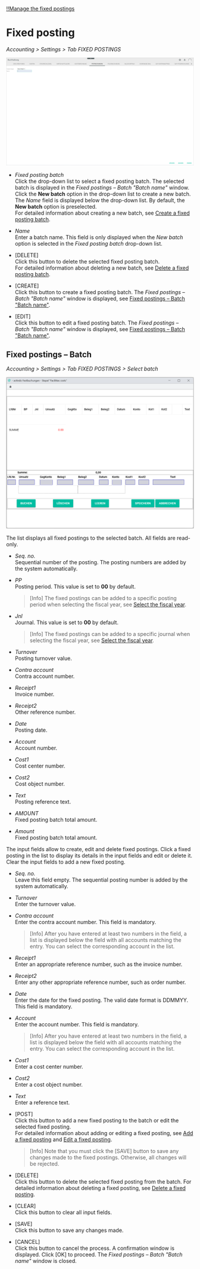 [!!Manage the fixed postings](../Integration/06_ManageFixedBookings.md)

# Fixed posting

*Accounting > Settings > Tab FIXED POSTINGS*

![Fixed posting](../../Assets/Screenshots/RetailSuiteAccounting/Settings/FixedBookings/CreateFixedBookingBatch.png "[Fixed posting]")

- *Fixed posting batch*  
    Click the drop-down list to select a fixed posting batch. The selected batch is displayed in the *Fixed postings &ndash; Batch "Batch name"* window.   
    Click the **New batch** option in the drop-down list to create a new batch. The *Name* field is displayed below the drop-down list. By default, the **New batch** option is preselected.    
    For detailed information about creating a new batch, see [Create a fixed posting batch](../Integration/06_ManageFixedBookings.md#create-a-fixed-posting-batch).

- *Name*  
    Enter a batch name. This field is only displayed when the *New batch* option is selected in the *Fixed posting batch* drop-down list.

- [DELETE]  
    Click this button to delete the selected fixed posting batch.    
    For detailed information about deleting a new batch, see [Delete a fixed posting batch](../Integration/06_ManageFixedBookings.md#delete-a-fixed-posting-batch).

- [CREATE]  
    Click this button to create a fixed posting batch. The *Fixed postings &ndash; Batch "Batch name"* window is displayed, see [Fixed postings &ndash; Batch "Batch name"](#fixed-postings-–-batch).

- [EDIT]  
    Click this button to edit a fixed posting batch. The *Fixed postings &ndash; Batch "Batch name"* window is displayed, see [Fixed postings &ndash; Batch "Batch name"](#fixed-postings-–-batch).


## Fixed postings &ndash; Batch

*Accounting > Settings > Tab FIXED POSTINGS > Select batch*

![Fixed posting batch](../../Assets/Screenshots/RetailSuiteAccounting/Settings/FixedBookings/FixedBookingBatch.png "[Fixed posting batch]")

The list displays all fixed postings to the selected batch. All fields are read-only.    

- *Seq. no.*  
    Sequential number of the posting. The posting numbers are added by the system automatically.

- *PP*  
    Posting period. This value is set to **00** by default.  

    > [Info] The fixed postings can be added to a specific posting period when selecting the fiscal year, see [Select the fiscal year](../Operation/01_SelectFiscalYear.md).

- *Jnl*  
    Journal. This value is set to **00** by default.  

    > [Info] The fixed postings can be added to a specific journal when selecting the fiscal year, see [Select the fiscal year](../Operation/01_SelectFiscalYear.md).

- *Turnover*  
    Posting turnover value.  

- *Contra account*  
    Contra account number.

- *Receipt1*  
    Invoice number.

- *Receipt2*  
    Other reference number.

- *Date*  
    Posting date.

- *Account*  
    Account number.

- *Cost1*  
    Cost center number.

- *Cost2*  
    Cost object number.

- *Text*  
    Posting reference text.

- *AMOUNT*  
    Fixed posting batch total amount.

- *Amount*  
    Fixed posting batch total amount.

[comment]: <> (FH/Fachreviewer: Unterschied zwischen AMOUNT und Amount?)


The input fields allow to create, edit and delete fixed postings. Click a fixed posting in the list to display its details in the input fields and edit or delete it. Clear the input fields to add a new fixed posting.

- *Seq. no.*    
    Leave this field empty. The sequential posting number is added by the system automatically.

- *Turnover*  
    Enter the turnover value.

- *Contra account*  
    Enter the contra account number. This field is mandatory.

    > [Info] After you have entered at least two numbers in the field, a list is displayed below the field with all accounts matching the entry. You can select the corresponding account in the list.

- *Receipt1*  
    Enter an appropriate reference number, such as the invoice number.

- *Receipt2*  
    Enter any other appropriate reference number, such as order number.

- *Date*  
    Enter the date for the fixed posting. The valid date format is DDMMYY. This field is mandatory.

- *Account*  
    Enter the account number. This field is mandatory.  

    > [Info] After you have entered at least two numbers in the field, a list is displayed below the field with all accounts matching the entry. You can select the corresponding account in the list.

- *Cost1*  
    Enter a cost center number.

- *Cost2*  
    Enter a cost object number.

- *Text*  
    Enter a reference text.  


- [POST]  
    Click this button to add a new fixed posting to the batch or edit the selected fixed posting.   
    For detailed information about adding or editing a fixed posting, see [Add a fixed posting](../Integration/06_ManageFixedBookings.md#add-a-fixed-posting) and [Edit a fixed posting](../Integration/06_ManageFixedBookings.md#edit-a-fixed-posting).

    > [Info] Note that you must click the [SAVE] button to save any changes made to the fixed postings. Otherwise, all changes will be rejected.

- [DELETE]  
    Click this button to delete the selected fixed posting from the batch. For detailed information about deleting a fixed posting, see [Delete a fixed posting](../Integration/06_ManageFixedBookings.md#delete-a-fixed-posting).

- [CLEAR]  
    Click this button to clear all input fields.

- [SAVE]  
    Click this button to save any changes made.

- [CANCEL]  
    Click this button to cancel the process. A confirmation window is displayed. Click [OK] to proceed. The *Fixed postings &ndash; Batch "Batch name"* window is closed.
